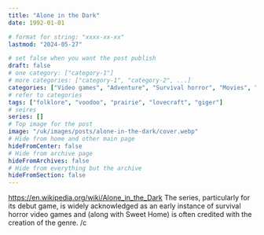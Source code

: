 ```yaml
---
title: "Alone in the Dark"
date: 1992-01-01

# format for string: "xxxx-xx-xx"
lastmod: "2024-05-27"

# set false when you want the post publish
draft: false
# one category: ["category-1"]
# more categories: ["category-1", "category-2", ...]
categories: ["Video games", "Adventure", "Survival horror", "Movies", "Comics", "Horror", "Western"]
# refer to categories
tags: ["folklore", "voodoo", "prairie", "lovecraft", "giger"]
# seires
series: []
# Top image for the post
image: "/uk/images/posts/alone-in-the-dark/cover.webp"
# Hide from home and other main page
hideFromCenter: false
# Hide from archive page
hideFromArchives: false
# Hide from everything but the archive
hideFromSection: false
---
```

https://en.wikipedia.org/wiki/Alone_in_the_Dark
The series, particularly for its debut game, is widely acknowledged as an early instance of survival horror video games and (along with Sweet Home) is often credited with the creation of the genre. /c
<!--more-->
